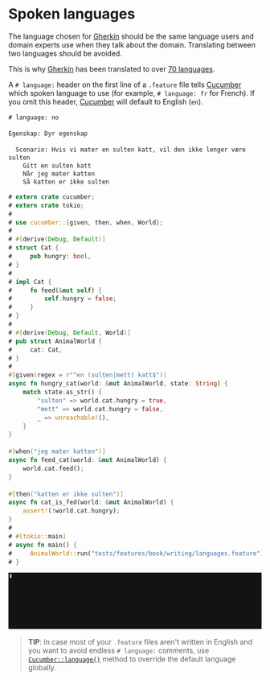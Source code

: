 Spoken languages
================

The language chosen for [Gherkin] should be the same language users and domain experts use when they talk about the domain. Translating between two languages should be avoided.

This is why [Gherkin] has been translated to over [70 languages][1].

A `# language:` header on the first line of a `.feature` file tells [Cucumber] which spoken language to use (for example, `# language: fr` for French). If you omit this header, [Cucumber] will default to English (`en`).

```gherkin
# language: no

Egenskap: Dyr egenskap

  Scenario: Hvis vi mater en sulten katt, vil den ikke lenger være sulten
    Gitt en sulten katt
    Når jeg mater katten
    Så katten er ikke sulten
```
```rust
# extern crate cucumber;
# extern crate tokio;
#
# use cucumber::{given, then, when, World};
#
# #[derive(Debug, Default)]
# struct Cat {
#     pub hungry: bool,
# }
#
# impl Cat {
#     fn feed(&mut self) {
#         self.hungry = false;
#     }
# }
#
# #[derive(Debug, Default, World)]
# pub struct AnimalWorld {
#     cat: Cat,
# }
#
#[given(regex = r"^en (sulten|mett) katt$")]
async fn hungry_cat(world: &mut AnimalWorld, state: String) {
    match state.as_str() {
        "sulten" => world.cat.hungry = true,
        "mett" => world.cat.hungry = false,
        _ => unreachable!(),
    }
}

#[when("jeg mater katten")]
async fn feed_cat(world: &mut AnimalWorld) {
    world.cat.feed();
}

#[then("katten er ikke sulten")]
async fn cat_is_fed(world: &mut AnimalWorld) {
    assert!(!world.cat.hungry);
}
#
# #[tokio::main]
# async fn main() {
#     AnimalWorld::run("tests/features/book/writing/languages.feature").await;
# }
```
![record](../rec/writing_languages.gif)

> __TIP__: In case most of your `.feature` files aren't written in English and you want to avoid endless `# language:` comments, use [`Cucumber::language()`] method to override the default language globally.




[`Cucumber::language()`]: https://docs.rs/cucumber/*/cucumber/struct.Cucumber.html#method.language
[Cucumber]: https://cucumber.io
[Gherkin]: https://cucumber.io/docs/gherkin/reference

[1]: https://cucumber.io/docs/gherkin/languages
